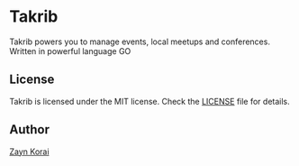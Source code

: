 # Takrib

Takrib powers you to manage events, local meetups and conferences. Written in powerful language GO

## License

Takrib is licensed under the MIT license. Check the [LICENSE](LICENSE) file for details.

## Author

[Zayn Korai](https://zaynkorai.github.io)
